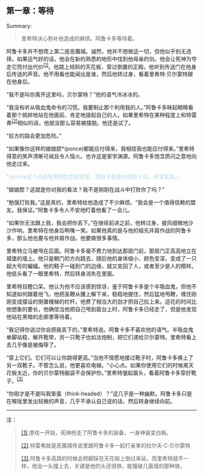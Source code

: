<h2>第一章：等待</h2>

<p>Summary:</p>
<blockquote><p>里希特决心弥补他造成的麻烦。阿鲁卡多等待着。</p>
</blockquote>
<p>阿鲁卡多并不想爬上第二座恶魔城。诚然，他并不想做这一切，但他似乎别无选择。如果运气好的话，他会在新的熟悉的地形中找到他母亲的剑。他会让死神为夺走它而付出代价<sup id="la1-1"><a href="#a1-1">[1]</a></sup>。他跳上倾斜的天花板，穿过倒置的正殿。他听到传送门在他身后传送的声音。他不用看也能闻出是谁，然后他转过身，看着里希特·贝尔蒙特跟在他身后。</p>
<p>“我不是叫你离开这里吗，贝尔蒙特？”他的语气冷冰冰的。</p>
<p>“我没有听从吸血鬼命令的习惯。我要制止那个利用我的人。”阿鲁卡多眯起眼睛看着那个挑衅地站在他面前、肯定地提起自己的人。如果里希特在某种程度上和特雷弗<sup id="la1-2"><a href="#a1-2">[2]</a></sup>相似的话，他就没那么容易被摆脱。他还是试了。</p>
<p>“前方的路会更加危险。”</p>
<p>“如果像你这样的娘娘腔*(ponce)都能应付得来，我相信我也能应付得来。”里希特得意的笑声清晰可闻且令人恼火。也许这是家学渊源。阿鲁卡多饱含质问之意地向他走过来。</p>
<p><font color="lightblue">*(ponce这个词还有男同性恋的意思，而且不是绝对的贬义词，非常玄妙。)</font></p>
<p>“娘娘腔？这就是你对我的看法？我不是刚刚在战斗中打败你了吗？”</p>
<p>“勉强打败我。”这是真的，里希特给他造成了不少麻烦。“我会是一个值得信赖的盟友。我保证。”阿鲁卡多令人不安地盯着他看了一会儿。</p>
<p>“如果你无法跟上我，我会把你丢下。”在继续前进之前，他转过身，披风细微地沙沙作响。里希特在他身后咧嘴一笑。如果他真的是与他的祖先并肩作战的阿鲁卡多，那么他也要与他并肩作战。他要做很多事情。</p>
<p>里希特立马被甩在后面。阿鲁卡多毫不费力地到达那扇门前，那扇门正高高地立在城堡的墙上。他只是朝门的方向跳去，随后他的身体缩小、颜色变深，变成了一只超大号的蝙蝠。他的鞋子一碰到门的边缘，就又变回了人，或者至少是人的模样。他低头看了一眼里希特，然后转身消失在里面。</p>
<p>里希特目瞪口呆。他认为他不应该感到惊讶，鉴于阿鲁卡多是个半吸血鬼，但他不知道如何跟着他飞。他把圣鞭从腰上解下来，稳稳地握住，然后猛地甩鞭，缠住刚刚变成摆设的倒置楼梯的栏杆。他费了相当大的劲才把自己拉上来。这花的时间比他想象的要长，他确信当他把自己甩到窗台上时，阿鲁卡多已经走了，但是他发现他站在黑暗的走廊里等待着。</p>
<p>“我记得你说过你会把我丢下的，”里希特说。阿鲁卡多不喜欢他的语气。半吸血鬼单脚站稳，解开靴带，另一只靴子也如法炮制，把它们递给贝尔蒙特。里希特看上去几乎像是被侮辱了。</p>
<p>“穿上它们。它们可以让你跳得更高。”当他不情愿地接过靴子时，阿鲁卡多换上了另一双靴子。不管怎么说，他更喜欢电梯。“小心点。如果你使用它们的时候离天花板太近，你的贝尔蒙特脑袋不会保护你。”里希特皱起眉头，看着阿鲁卡多穿好靴子。<sup id="la1-3"><a href="#a1-3">[3]</a></sup></p>
<p>“你刚才是不是叫我笨蛋（thick-headed）？”这几乎是一种幽默。阿鲁卡多只是在喉咙里发出轻微的声音，几乎不承认自己说的话，然后转身继续向前。</p>
<hr/>
注：
<blockquote><p id="a1-1"><a href="#la1-1">[1]</a>.游戏一开始，死神抢走了阿鲁卡多的装备，一身神装变白板。</p>
<p id="a1-2"><a href="#la1-2">[2]</a>.特雷弗就是恶魔城传说里跟阿鲁卡多一起打亲爹的拉尔夫·C·贝尔蒙特</p>
<p id="a1-3"><a href="#la1-3">[3]</a>.阿鲁卡多高跳的时候会把脚踩在天花板上倒过来站，而里希特就不一样，他会一头撞上去，关键是他的头还很铁，能撞破几面墙的那种铁。</p>
</blockquote>